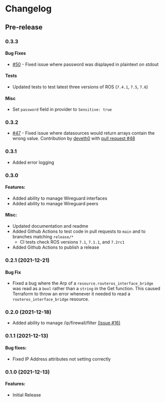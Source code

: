 # Changelog

## Pre-release


### 0.3.3

#### Bug Fixes
- [#50](https://github.com/GNewbury1/terraform-provider-routeros/issues/50) - Fixed issue where password was displayed in plaintext on stdout

#### Tests
- Updated tests to test latest three versions of ROS (`7.4.1`, `7.5`, `7.6`)

#### Misc
- Set `password` field in provider to `Sensitive: true`

### 0.3.2
- [#47](https://github.com/GNewbury1/terraform-provider-routeros/issues/47) - Fixed issue where datasources would return arrays contain the wrong value. Contribution by [deveth0](https://github.com/deveth0/) with [pull request #48](https://github.com/GNewbury1/terraform-provider-routeros/pull/48)

### 0.3.1
- Added error logging

### 0.3.0 
#### Features:
- Added ability to manage Wireguard interfaces
- Added ability to manage Wireguard peers

#### Misc:
- Updated documentation and readme
- Added Github Actions to test code in pull requests to `main` and to branches matching `release/*`
    - CI tests check ROS versions `7.1`, `7.1.1`, and `7.2rc1`
- Added Github Actions to publish a release

### 0.2.1 (2021-12-21)
#### Bug Fix
- Fixed a bug where the Arp of a `resource.routeros_interface_bridge` was read as a `bool` rather than a `string` in the Get function. This caused Terraform to throw an error whenever it needed to read a `routeros_interface_bridge` resource.

### 0.2.0 (2021-12-18)
- Added ability to manage /ip/firewall/filter [(Issue #16)](https://github.com/GNewbury1/terraform-provider-routeros/issues/16)

### 0.1.1 (2021-12-13)
#### Bug fixes:
- Fixed IP Address attributes not setting correctly

### 0.1.0 (2021-12-13)
#### Features:
- Initial Release
